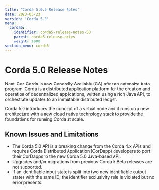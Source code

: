 ```yaml
---
title: "Corda 5.0.0 Release Notes"
date: 2023-05-23
version: 'Corda 5.0'
menu:
  corda5:
    identifier: corda5-release-notes-50
    parent: corda5-release-notes
    weight: 2000
section_menu: corda5
---
```

# Corda 5.0 Release Notes
Next-Gen Corda is now Generally Available (GA) after an extensive beta program. Corda is a distributed application platform for the creation and operation of decentralized applications, written using a rich Java API, to orchestrate updates to an immutable distributed ledger. 

Corda 5.0 introduces the concept of a virtual node and it runs on a new architecture with a new cloud native technology stack to provide the foundations for running Corda at scale. 

## Known Issues and Limitations

* The Corda 5.0 API is a breaking change from the Corda 4.x APIs and requires Corda Distributed Application (CorDapp) developers to port their CorDapps to the new Corda 5.0 Java-based API.
* Upgrades and/or migrations from previous Corda 5 Beta releases are not supported.
* If an identifiable input state is split into two new identifiable output states with the same ID, the identifier exclusivity rule is violated but no error presents.